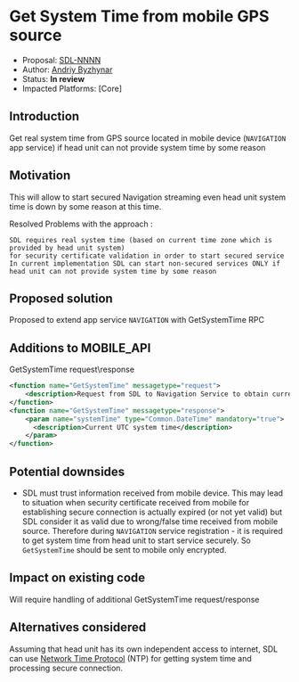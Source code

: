 
# Get System Time from mobile GPS source

* Proposal: [SDL-NNNN](NNNN-GetSystemTime_from_mobile_navigation_app.md)
* Author: [Andriy Byzhynar](https://github.com/AByzhynar)
* Status: **In review**
* Impacted Platforms: [Core]

## Introduction

Get real system time from GPS source located in mobile device (`NAVIGATION` app service) if head unit can not provide system time by some reason


## Motivation

This will allow to start secured Navigation streaming even head unit system time is down by some reason at this time. 


Resolved Problems with the approach :

    SDL requires real system time (based on current time zone which is provided by head unit system) 
    for security certificate validation in order to start secured service
    In current implementation SDL can start non-secured services ONLY if head unit can not provide system time by some reason

## Proposed solution

Proposed to extend app service `NAVIGATION` with GetSystemTime RPC

## Additions to MOBILE_API

GetSystemTime request\response

```xml
<function name="GetSystemTime" messagetype="request">
    <description>Request from SDL to Navigation Service to obtain current UTC time.</description>
</function>
<function name="GetSystemTime" messagetype="response">
    <param name="systemTime" type="Common.DateTime" mandatory="true">
      <description>Current UTC system time</description>
    </param>
</function>
```
 
## Potential downsides

 - SDL must trust information received from mobile device. 
   This may lead to situation when security certificate received from mobile for establishing secure connection is actually expired (or not yet valid) 
   but SDL consider it as valid due to wrong/false time received from mobile source.
   Therefore during `NAVIGATION` service registration - it is required to get system time from head unit to start service securely.
   So `GetSystemTime` should be sent to mobile only encrypted.

## Impact on existing code

 Will require handling of additional GetSystemTime request/response
 
## Alternatives considered

Assuming that head unit has its own independent access to internet, 
SDL can use [Network Time Protocol](https://en.wikipedia.org/wiki/Network_Time_Protocol) (NTP) for getting system time and processing secure connection.
